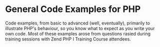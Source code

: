 # General Code Examples for PHP
Code examples, from basic to advanced (well, eventually), primarily to illustrate PHP's behaviour, so you know what to expect as you write your own code. Most of these examples arose from questions rasied during training sessions with Zend PHP I Training Course attendees.


